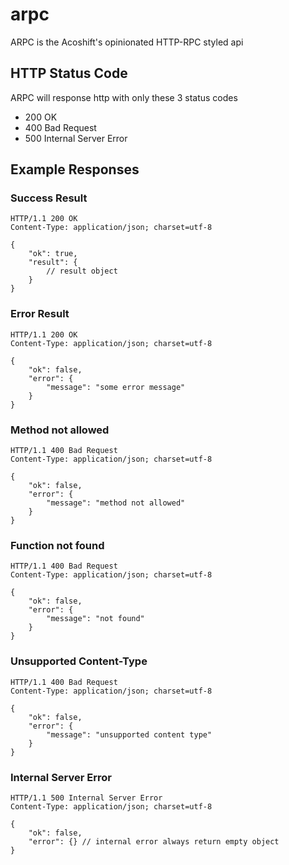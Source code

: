 # arpc

ARPC is the Acoshift's opinionated HTTP-RPC styled api

## HTTP Status Code

ARPC will response http with only these 3 status codes

- 200 OK
- 400 Bad Request
- 500 Internal Server Error

## Example Responses

### Success Result

```http
HTTP/1.1 200 OK
Content-Type: application/json; charset=utf-8

{
	"ok": true,
	"result": {
		// result object
	}
}
```

### Error Result

```http
HTTP/1.1 200 OK
Content-Type: application/json; charset=utf-8

{
	"ok": false,
	"error": {
		"message": "some error message"
	}
}
```

### Method not allowed

```http
HTTP/1.1 400 Bad Request
Content-Type: application/json; charset=utf-8

{
	"ok": false,
	"error": {
		"message": "method not allowed"
	}
}
```

### Function not found

```http
HTTP/1.1 400 Bad Request
Content-Type: application/json; charset=utf-8

{
	"ok": false,
	"error": {
		"message": "not found"
	}
}
```

### Unsupported Content-Type

```http
HTTP/1.1 400 Bad Request
Content-Type: application/json; charset=utf-8

{
	"ok": false,
	"error": {
		"message": "unsupported content type"
	}
}
```

### Internal Server Error

```http
HTTP/1.1 500 Internal Server Error
Content-Type: application/json; charset=utf-8

{
	"ok": false,
	"error": {} // internal error always return empty object
}
```
